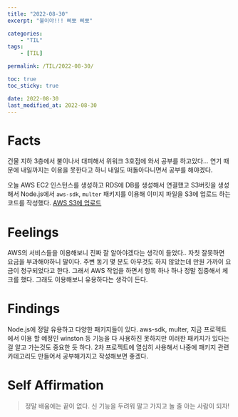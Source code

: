 ```yaml
---
title: "2022-08-30"
excerpt: "불이야!!! 삐뽀 삐뽀"

categories:
    - "TIL"
tags:
    - [TIL]

permalink: /TIL/2022-08-30/

toc: true
toc_sticky: true

date: 2022-08-30
last_modified_at: 2022-08-30
---
```


# Facts
건물 지하 3층에서 불이나서 대피해서 위워크 3호점에 와서 공부를 하고있다... 연기 때문에 내일까지는 이용을 못한다고 하니 내일도 떠돌아다니면서 공부를 해야겠다.

오늘 AWS EC2 인스턴스를 생성하고 RDS에 DB를 생성해서 연결했고 S3버킷을 생성해서 Node.js에서 `aws-sdk`, `multer` 패키지를 이용해 이미지 파일을 S3에 업로드 하는 코드를 작성했다.
[AWS S3에 업로드](https://sw1104.github.io/Node.js/image%20file%20AWS%20S3%EC%97%90%20%EC%A0%80%EC%9E%A5%ED%95%98%EA%B8%B0/)
# Feelings 
AWS의 서비스들을 이용해보니 진짜 잘 알아야겠다는 생각이 들었다.. 자칫 잘못하면 요금을 부과해야하니 말이다. 주변 동기 몇 분도 아무것도 하지 않았는데 만원 가까이 요금이 청구되었다고 한다. 그래서 AWS 작업을 하면서 항목 하나 하나 정말 집중해서 체크를 했다. 그래도 이용해보니 유용하다는 생각이 든다. 

# Findings
Node.js에 정말 유용하고 다양한 패키지들이 있다. aws-sdk, multer, 지금 프로젝트에서 이용 할 예정인 winston 등 기능을 다 사용하진 못하지만 이러한 패키지가 있다는걸 알고 가는것도 중요한 듯 하다. 2차 프로젝트에 열심히 사용해서 나중에 패키지 관련 카테고리도 만들어서 공부해가지고 작성해보면 좋겠다.

# Self Affirmation
> 정말 배움에는 끝이 없다. 신 기능을 두려워 말고 가지고 놀 줄 아는 사람이 되자!